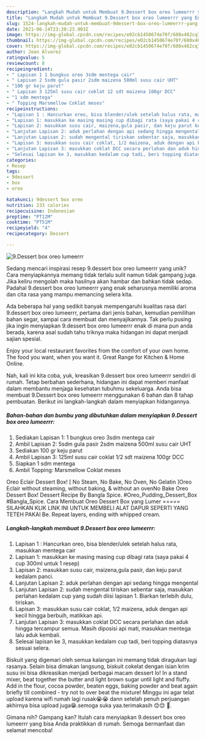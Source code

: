 ```yaml
---
description: "Langkah Mudah untuk Membuat 9.Dessert box oreo lumeerrr yang Enak Banget"
title: "Langkah Mudah untuk Membuat 9.Dessert box oreo lumeerrr yang Enak Banget"
slug: 1524-langkah-mudah-untuk-membuat-9dessert-box-oreo-lumeerrr-yang-enak-banget
date: 2021-06-14T23:20:23.903Z
image: https://img-global.cpcdn.com/recipes/e02cb1450674e70f/680x482cq70/9dessert-box-oreo-lumeerrr-foto-resep-utama.jpg
thumbnail: https://img-global.cpcdn.com/recipes/e02cb1450674e70f/680x482cq70/9dessert-box-oreo-lumeerrr-foto-resep-utama.jpg
cover: https://img-global.cpcdn.com/recipes/e02cb1450674e70f/680x482cq70/9dessert-box-oreo-lumeerrr-foto-resep-utama.jpg
author: Jean Alvarez
ratingvalue: 5
reviewcount: 8
recipeingredient:
- " Lapisan 1 1 bungkus oreo 3sdm mentega cair"
- " Lapisan 2 5sdm gula pasir 2sdm maizena 500ml susu cair UHT"
- "100 gr keju parut"
- " Lapisan 3 125ml susu cair coklat 12 sdt maizena 100gr DCC"
- "1 sdm mentega"
- " Topping Marsmellow Coklat meses"
recipeinstructions:
- "Lapisan 1 : Hancurkan oreo, bisa blender/ulek setelah halus rata, masukkan mentega cair"
- "Lapisan 1: masukkan ke masing masing cup dibagi rata (saya pakai 4 cup 300ml untuk 1 resep)"
- "Lapisan 2: masukkan susu cair, maizena,gula pasir, dan keju parut kedalam panci."
- "Lanjutan Lapisan 2: aduk perlahan dengan api sedang hingga mengental"
- "Lanjutan Lapisan 2: sudah mengental tiriskan sebentar saja, masukkan perlahan kedalam cup yang sudah diisi lapisan 1. Biarkan terlebih dulu, tiriskan."
- "Lapisan 3: masukkan susu cair coklat, 1/2 maizena, aduk dengan api kecil hingga berbuih, matikkan api."
- "Lanjutan Lapisan 3: masukkan coklat DCC secara perlahan dan aduk hingga tercampur semua. Masih diposisi api mati, masukkan mentega lalu aduk kembali."
- "Selesai lapisan ke 3, masukkan kedalam cup tadi, beri topping diatasnya sesuai selera."
categories:
- Resep
tags:
- 9dessert
- box
- oreo

katakunci: 9dessert box oreo 
nutrition: 233 calories
recipecuisine: Indonesian
preptime: "PT12M"
cooktime: "PT51M"
recipeyield: "4"
recipecategory: Dessert

---
```



![9.Dessert box oreo lumeerrr](https://img-global.cpcdn.com/recipes/e02cb1450674e70f/680x482cq70/9dessert-box-oreo-lumeerrr-foto-resep-utama.jpg)

Sedang mencari inspirasi resep 9.dessert box oreo lumeerrr yang unik? Cara menyiapkannya memang tidak terlalu sulit namun tidak gampang juga. Jika keliru mengolah maka hasilnya akan hambar dan bahkan tidak sedap. Padahal 9.dessert box oreo lumeerrr yang enak seharusnya memiliki aroma dan cita rasa yang mampu memancing selera kita.

Ada beberapa hal yang sedikit banyak mempengaruhi kualitas rasa dari 9.dessert box oreo lumeerrr, pertama dari jenis bahan, kemudian pemilihan bahan segar, sampai cara membuat dan menyajikannya. Tak perlu pusing jika ingin menyiapkan 9.dessert box oreo lumeerrr enak di mana pun anda berada, karena asal sudah tahu triknya maka hidangan ini dapat menjadi sajian spesial.

Enjoy your local restaurant favorites from the comfort of your own home. The food you want, when you want it. Great Range for Kitchen &amp; Home Online.


Nah, kali ini kita coba, yuk, kreasikan 9.dessert box oreo lumeerrr sendiri di rumah. Tetap berbahan sederhana, hidangan ini dapat memberi manfaat dalam membantu menjaga kesehatan tubuhmu sekeluarga. Anda bisa membuat 9.Dessert box oreo lumeerrr menggunakan 6 bahan dan 8 tahap pembuatan. Berikut ini langkah-langkah dalam menyiapkan hidangannya.

<!--inarticleads1-->

##### Bahan-bahan dan bumbu yang dibutuhkan dalam menyiapkan 9.Dessert box oreo lumeerrr:

1. Sediakan  Lapisan 1: 1 bungkus oreo 3sdm mentega cair
1. Ambil  Lapisan 2: 5sdm gula pasir 2sdm maizena 500ml susu cair UHT
1. Sediakan 100 gr keju parut
1. Ambil  Lapisan 3: 125ml susu cair coklat 1/2 sdt maizena 100gr DCC
1. Siapkan 1 sdm mentega
1. Ambil  Topping: Marsmellow Coklat meses


Oreo Eclair Dessert Box! [ No Steam, No Bake, No Oven, No Gelatin ]Oreo Eclair without steaming, without baking, &amp; without an ovenNo Bake Oreo Dessert Box! Dessert Recipe By Bangla Spice. #Oreo_Pudding_Dessert_Box #Bangla_Spice. Cara Membuat Oreo Dessert Box yang Lumer ===== SILAHKAN KLIK LINK INI UNTUK MEMBELI ALAT DAPUR SEPERTI YANG TETEH PAKAI Be. Repeat layers, ending with whipped cream. 

<!--inarticleads2-->

##### Langkah-langkah membuat 9.Dessert box oreo lumeerrr:

1. Lapisan 1 : Hancurkan oreo, bisa blender/ulek setelah halus rata, masukkan mentega cair
1. Lapisan 1: masukkan ke masing masing cup dibagi rata (saya pakai 4 cup 300ml untuk 1 resep)
1. Lapisan 2: masukkan susu cair, maizena,gula pasir, dan keju parut kedalam panci.
1. Lanjutan Lapisan 2: aduk perlahan dengan api sedang hingga mengental
1. Lanjutan Lapisan 2: sudah mengental tiriskan sebentar saja, masukkan perlahan kedalam cup yang sudah diisi lapisan 1. Biarkan terlebih dulu, tiriskan.
1. Lapisan 3: masukkan susu cair coklat, 1/2 maizena, aduk dengan api kecil hingga berbuih, matikkan api.
1. Lanjutan Lapisan 3: masukkan coklat DCC secara perlahan dan aduk hingga tercampur semua. Masih diposisi api mati, masukkan mentega lalu aduk kembali.
1. Selesai lapisan ke 3, masukkan kedalam cup tadi, beri topping diatasnya sesuai selera.


Biskuit yang digemari oleh semua kalangan ini memang tidak diragukan lagi rasanya. Selain bisa dimakan langsung, biskuit cokelat dengan isian krim susu ini bisa dikreasikan menjadi berbagai macam dessert lo! In a stand mixer, beat together the butter and light brown sugar until light and fluffy. Add in the flour, cocoa powder, beaten eggs, baking powder and beat again briefly till combined - try not to over beat the mixture! Minggu ini agar telat upload karena wifi rumah lagi rusak😭😭 dann setelah penuh perjuangan akhirnya bisa upload juga😁.semoga suka yaa.terimakasih 😊😊 🙏. 

Gimana nih? Gampang kan? Itulah cara menyiapkan 9.dessert box oreo lumeerrr yang bisa Anda praktikkan di rumah. Semoga bermanfaat dan selamat mencoba!
